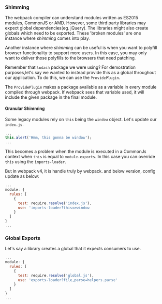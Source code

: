 ### Shimming

The webpack compiler can understand modules written as ES2015 modules,
CommonJS or AMD. However, some third party libraries may expect global
dependencies(eg. jQuery). The libraries might also create globals which
need to be exported. These 'broken modules' are one instance where
*shimming* comes into play.

Another instance where *shimming* can be useful is when you want to
polyfill browser functionality to support more users. In this case, you
may only want to deliver those polyfills to the browsers that need
patching.

Remember that `lodash` package we were using? For demostration
purposes,let's say we wanted to instead provide this as a global
throughout our application. To do this, we can use the `ProvidePlugin`.

The `ProvidePlugin` makes a package available as a variable in every
module compiled through webpack. If webpack sees that variable used, it
will include the given package in the final module.

#### Granular Shimming

Some legacy modules rely on `this` being the `window` object. Let's
update our `index.js`.

```javascript
...
this.alert('Hmm, this gonna be window');
...
```
This becomes a problem when the module is executed in a CommonJs context
when `this` is equal to `module.exports`. In this case you can override
`this` using the `imports-loader`.

But in webpack v4, it is handle truly by webpack. and below version,
config update as below:

```javascript
...
module: {
  rules: [
    {
      test: require.resolve('index.js'),
      use: 'imports-loader?this=>window
    }
  ]
}
...
```
### Global Exports

Let's say a library creates a global that it expects consumers to use.

```javascript
...
module: {
  rules: [
    {
      test: require.resolve('global.js'),
      use: 'exports-loader?file,parse=helpers.parse'
    }
  ]
}
...
```
